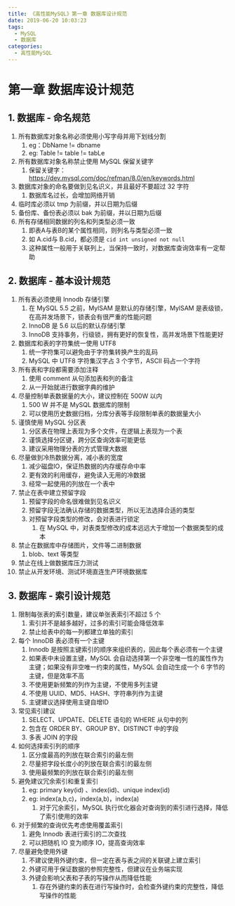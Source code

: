 ```yaml
---
title: 《高性能MySQL》第一章 数据库设计规范
date: 2019-06-20 10:03:23
tags: 
  - MySQL
  - 数据库
categories:
  - 高性能MySQL
---
```


# 第一章 数据库设计规范

## 1. 数据库 - 命名规范

1. 所有数据库对象名称必须使用小写字母并用下划线分割
   1. eg：DbName != dbname
   2. eg: Table != table != tabLe
2. 所有数据库对象名称禁止使用 MySQL 保留关键字
   1. 保留关键字：<https://dev.mysql.com/doc/refman/8.0/en/keywords.html>
3. 数据库对象的命名要做到见名识义，并且最好不要超过 32 字符
   1. 数据库名过长，会增加网络开销
4. 临时库必须以 tmp 为前缀，并以日期为后缀
5. 备份库、备份表必须以 bak 为前缀，并以日期为后缀
6. 所有存储相同数据的列名和列类型必须一致
   1. 即表A与表B的某个属性相同，则列名与类型必须一致
   2. 如 A.cid与 B.cid，都必须是 `cid int unsigned not null`
   3. 这种属性一般用于关联列上，当保持一致时，对数据库查询效率有一定帮助

## 2. 数据库 - 基本设计规范

1. 所有表必须使用 Innodb 存储引擎
   1. 在 MySQL 5.5 之前，MylSAM 是默认的存储引擎，MylSAM 是表级锁，在高并发场景下，锁表会有很严重的性能问题
   2. InnoDB 是 5.6 以后的默认存储引擎
   3. InnoDB 支持事务，行级锁，拥有更好的恢复性，高并发场景下性能更好
2. 数据库和表的字符集统一使用 UTF8
   1. 统一字符集可以避免由于字符集转换产生的乱码
   2. MySQL 中 UTF8 字符集汉字占 3 个字节，ASCII 码占一个字符
3. 所有表和字段都需要添加注释
   1. 使用 comment 从句添加表和列的备注
   2. 从一开始就进行数据字典的维护
4. 尽量控制单表数据量的大小，建议控制在 500W 以内
   1. 500 W 并不是 MySQL 数据库的限制
   2. 可以使用历史数据归档，分库分表等手段限制单表的数据量大小
5. 谨慎使用 MySQL 分区表
   1. 分区表在物理上表现为多个文件，在逻辑上表现为一个表
   2. 谨慎选择分区键，跨分区查询效率可能更低
   3. 建议采用物理分表的方式管理大数据
6. 尽量做到冷热数据分离，减小表的宽度
   1. 减少磁盘IO，保证热数据的内存缓存命中率
   2. 更有效的利用缓存，避免读入无用的冷数据
   3. 经常一起使用的列放在一个表中
7. 禁止在表中建立预留字段
   1. 预留字段的命名很难做到见名识义
   2. 预留字段无法确认存储的数据类型，所以无法选择合适的类型
   3. 对预留字段类型的修改，会对表进行锁定
      1. 在 MySQL 中，对表类型修改的成本远远大于增加一个数据类型的成本
8. 禁止在数据库中存储图片，文件等二进制数据
   1. blob、text 等类型
9. 禁止在线上做数据库压力测试
10. 禁止从开发环境、测试环境直连生产环境数据库

## 3. 数据库 - 索引设计规范

1. 限制每张表的索引数量，建议单张表索引不超过 5 个
   1. 索引并不是越多越好，过多的索引可能会降低效率
   2. 禁止给表中的每一列都建立单独的索引
2. 每个 InnoDB 表必须有一个主键
   1. Innodb 是按照主键索引的顺序来组织表的，因此每个表必须有一个主键
   2. 如果表中未设置主键，MySQL 会自动选择第一个非空唯一性的属性作为主键；如果没有非空唯一约束的属性，MySQL 会自动生成一个 6 字节的主键，但是效率不高
   3. 不使用更新频繁的列作为主键，不使用多列主键
   4. 不使用 UUID、MD5、HASH、字符串列作为主键
   5. 主键建议选择使用主键自增ID
3. 常见索引建议
   1. SELECT、UPDATE、DELETE 语句的 WHERE 从句中的列
   2. 包含在 ORDER BY、GROUP BY、DISTINCT 中的字段
   3. 多表 JOIN 的字段
4. 如何选择索引列的顺序
   1. 区分度最高的列放在联合索引的最左侧
   2. 尽量把字段长度小的列放在联合索引的最左侧
   3. 使用最频繁的列放在联合索引的最左侧
5. 避免建议冗余索引和重复索引
   1. eg: primary key(id) 、index(id)、unique index(id)
   2. eg: index(a,b,c)，index(a,b)，index(a)
      1. 对于冗余索引，MySQL 执行优化器会对查询到的索引进行选择，降低了索引使用的效率
6. 对于频繁的查询优先考虑使用覆盖索引
   1. 避免 Innodb 表进行索引的二次查找
   2. 可以把随机 IO 变为顺序 IO，提高查询效率
7. 尽量避免使用外键
   1. 不建议使用外键约束，但一定在表与表之间的关联键上建立索引
   2. 外键可用于保证数据的参照完整性，但建议在业务端实现
   3. 外键会影响父表和子表的写操作从而降低性能
      1. 存在外键约束的表在进行写操作时，会检查外键约束的完整性，降低写操作的性能

